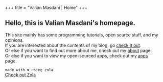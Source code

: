 +++
title = "Valian Masdani | Home"
+++

## Hello, this is Valian Masdani's homepage.

This site mainly has some programming tutorials, open source stuff, and my opinions.  
If you are interested about the contents of my blog, go [check it out](/blog).  
Or else if you want to find out more about me, check out my [about](/about) page.  
Or else if you want to view my open-sourced apps, check out my [apps](/apps) page.  

<!-- This is a simple dev blog that I made [for my website](https://bennetthardwick.com).
It's quite easy to install, just go to the [project page](https://github.com/bennetthardwick/simple-dev-blog-zola-starter) and follow the prompts.

This template does some fancy stuff like [pre-rendering](https://developer.mozilla.org/en-US/docs/Web/HTML/Preloading_content) blog posts and nav links,
pre-fetching your profile image and adding a bunch of common meta tags.

If you're still making up your mind, feel fee to take a look around by clicking the [about](/about/) and [blog](/blog/) nav links. -->

`made with ❤️ using zola`  
[Check out Zola](https://www.getzola.org/)